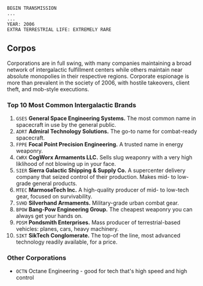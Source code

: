 ```
BEGIN TRANSMISSION
...
...
YEAR: 2006
EXTRA TERRESTRIAL LIFE: EXTREMELY RARE
```

## Corpos
Corporations are in full swing, with many companies maintaining a broad network of intergalactic fulfillment centers while others maintain near absolute monopolies in their respective regions. Corporate espionage is more than prevalent in the society of 2006, with hostile takeovers, client theft, and mob-style executions. 

### Top 10 Most Common Intergalactic Brands
1. `GSES` **General Space Engineering Systems.** The most common name in spacecraft in use by the general public.
2. `ADRT` **Admiral Technology Solutions.** The go-to name for combat-ready spacecraft.
3. `FPPE` **Focal Point Precision Engineering.** A trusted name in energy weaponry.
4. `CWRX` **CogWorx Armaments LLC.** Sells slug weaponry with a very high liklihood of not blowing up in your face.
5. `SIER` **Sierra Galactic Shipping & Supply Co.** A supercenter delivery company that seized control of their production. Makes mid- to low-grade general products.
6. `MTEC` **MarmoseTech Inc.** A high-quality producer of mid- to low-tech gear, focused on survivability.
7. `SVHD` **Silverhand Armaments.** Military-grade urban combat gear.
8. `BPOW` **Bang-Pow Engineering Group.** The cheapest weaponry you can always get your hands on.
9. `PDSM` **Pondsmith Enterprises.** Mass producer of terrestrial-based vehicles: planes, cars, heavy machinery.
10. `SIKT` **SikTech Conglomerate.** The top-of the line, most advanced technology readily available, for a price.

### Other Corporations
- `OCTN` Octane Engineering - good for tech that's high speed and high control
